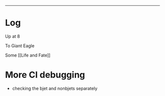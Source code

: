 

---

# Log

Up at 8

To Giant Eagle

Some [[Life and Fate]]

# More CI debugging 
- checking the bjet and nonbjets separately 